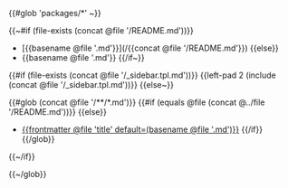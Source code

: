 {{#glob 'packages/*' ~}}

{{~#if (file-exists (concat @file '/README.md'))}}
- [{{basename @file '.md'}}](/{{concat @file '/README.md'}})
{{else}}
- {{basename @file '.md'}}
{{/if~}}

{{#if (file-exists (concat @file '/_sidebar.tpl.md'))}}
  {{left-pad 2 (include (concat @file '/_sidebar.tpl.md'))}}
{{else~}}

{{#glob (concat @file '/**/*.md')}}
{{#if (equals @file (concat @../file '/README.md'))}}
{{else}}
  - [{{frontmatter @file 'title' default=(basename @file '.md')}}](/{{@file}})
{{/if}}
{{/glob}}

{{~/if}}

{{~/glob}}